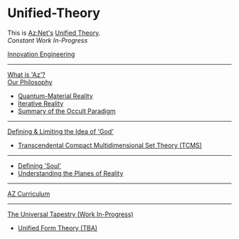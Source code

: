 # Unified-Theory
This is [Az:Net's](https://github.com/Az-Net) [Unified Theory](https://en.m.wikipedia.org/wiki/Theory_of_everything).  
_Constant Work In-Progress_  
  
[Innovation Engineering](https://github.com/Az-Net#who-are-we)
____
[What is 'Az'?](https://github.com/Az-Net/Az-Net/blob/main/Definitions/Az.md)  
[Our Philosophy](https://github.com/Az-Net/Proposals/blob/main/Az%20Philosophy.md)
* [Quantum-Material Reality](https://github.com/Az-Net/Proposals/blob/main/Quantum-Material%20Reality.md)
* [Iterative Reality](https://github.com/Az-Net/Proposals/blob/main/Iterative-reality.md)
* [Summary of the Occult Paradigm](https://github.com/Az-Net/Proposals/blob/main/Occult%20Paradigm.md)
____

[Defining & Limiting the Idea of 'God'](https://github.com/Az-Net/Unified-Theory/blob/main/Final.md)
* [Transcendental Compact Multidimensional Set Theory (TCMS)](https://github.com/Az-Net/Unified-Theory/blob/main/TCMS%20Theory.md)
____
* [Defining 'Soul'](https://github.com/Az-Net/Proposals/blob/main/Occultism/Defining%20Soul.md)  
* [Understanding the Planes of Reality](https://github.com/Az-Net/Unified-Theory/blob/main/Reality.md)
____
[AZ Curriculum](https://github.com/Az-Net/AZ-Curriculum)
____
[The Universal Tapestry (Work In-Progress)](https://github.com/Az-Neter/The-Universal-Tapestry)
* [Unified Form Theory (TBA)]()
